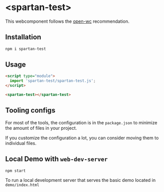 # \<spartan-test>

This webcomponent follows the [open-wc](https://github.com/open-wc/open-wc) recommendation.

## Installation

```bash
npm i spartan-test
```

## Usage

```html
<script type="module">
  import 'spartan-test/spartan-test.js';
</script>

<spartan-test></spartan-test>
```



## Tooling configs

For most of the tools, the configuration is in the `package.json` to minimize the amount of files in your project.

If you customize the configuration a lot, you can consider moving them to individual files.

## Local Demo with `web-dev-server`

```bash
npm start
```

To run a local development server that serves the basic demo located in `demo/index.html`
